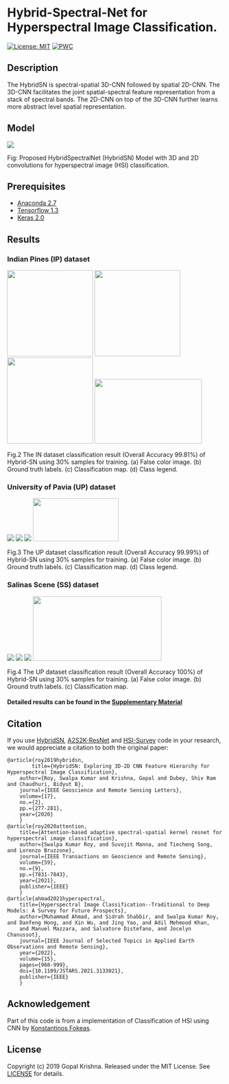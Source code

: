 # Hybrid-Spectral-Net for Hyperspectral Image Classification.
[![License: MIT](https://img.shields.io/badge/License-MIT-yellow.svg)](https://opensource.org/licenses/MIT)
[![PWC](https://img.shields.io/endpoint.svg?url=https://paperswithcode.com/badge/hybridsn-exploring-3d-2d-cnn-feature/hyperspectral-image-classification-on-indian)](https://paperswithcode.com/sota/hyperspectral-image-classification-on-indian?p=hybridsn-exploring-3d-2d-cnn-feature)
## Description

The  HybridSN  is  spectral-spatial  3D-CNN  followed  by spatial 2D-CNN. The 3D-CNN facilitates the joint spatial-spectral feature  representation  from  a  stack  of  spectral  bands.  The  2D-CNN  on  top  of  the  3D-CNN  further  learns  more  abstract  level spatial  representation. 

## Model

<img src="figure/HSI-RN.jpg"/>

Fig: Proposed HybridSpectralNet (HybridSN) Model with 3D and 2D convolutions for hyperspectral image (HSI) classification.

## Prerequisites

- [Anaconda 2.7](https://www.anaconda.com/download/#linux)
- [Tensorflow 1.3](https://github.com/tensorflow/tensorflow/tree/r1.3)
- [Keras 2.0](https://github.com/fchollet/keras)

## Results

### Indian Pines (IP) dataset

<img src="figure/IP-FC.jpg" width="200" height="200"/> <img src="figure/IP-GT.jpg" width="200" height="200"/> <img src="figure/IP-Pr.jpg" width="200" height="200"/> <img src="figure/IP_legend.jpg" width="250" height="150"/>

Fig.2  The IN dataset classification result (Overall Accuracy 99.81%) of Hybrid-SN using 30% samples for training. (a) False color image. (b) Ground truth labels. (c) Classification map. (d) Class legend. 

### University of Pavia (UP) dataset

<img src="figure/UP-FC.jpg"/> <img src="figure/UP-GT.jpg"/> <img src="figure/UP-Pr.jpg"/> <img src="figure/UP_legend.jpg" width="200" height="100"/>

Fig.3  The UP dataset classification result (Overall Accuracy 99.99%) of Hybrid-SN using 30% samples for training. (a) False color image. (b) Ground truth labels. (c) Classification map. (d) Class legend.

### Salinas Scene (SS) dataset

<img src="figure/SA-FC.jpg"/> <img src="figure/SA-GT.jpg"/> <img src="figure/SA-Pr.jpg"/> <img src="figure/SA_legend.jpg" width="300" height="150"/>

Fig.4  The UP dataset classification result (Overall Accuracy 100%) of Hybrid-SN using 30% samples for training. (a) False color image. (b) Ground truth labels. (c) Classification map.

#### Detailed results can be found in the [Supplementary Material](supplementary-material.pdf)

## Citation

If you use [HybridSN](https://github.com/gokriznastic/HybridSN), [A2S2K-ResNet](https://github.com/suvojit-0x55aa/A2S2K-ResNet) and [HSI-Survey](https://github.com/AnkurDeria/HSI-Traditional-to-Deep-Models) code in your research, we would appreciate a citation to both the original paper:

	@article{roy2019hybridsn,
        	title={HybridSN: Exploring 3D-2D CNN Feature Hierarchy for Hyperspectral Image Classification},
		author={Roy, Swalpa Kumar and Krishna, Gopal and Dubey, Shiv Ram and Chaudhuri, Bidyut B},
		journal={IEEE Geoscience and Remote Sensing Letters},
		volume={17},
		no.={2},
		pp.={277-281},
		year={2020}
		}
	@article{roy2020attention,
		title={Attention-based adaptive spectral-spatial kernel resnet for hyperspectral image classification},
		author={Swalpa Kumar Roy, and Suvojit Manna, and Tiecheng Song, and Lorenzo Bruzzone},
		journal={IEEE Transactions on Geoscience and Remote Sensing},
		volume={59},
		no.={9},
		pp.={7831-7843},
		year={2021},
		publisher={IEEE}
		}	
	@article{ahmad2021hyperspectral,
  		title={Hyperspectral Image Classification--Traditional to Deep Models: A Survey for Future Prospects},
  		author={Muhammad Ahmad, and Sidrah Shabbir, and Swalpa Kumar Roy, and Danfeng Hong, and Xin Wu, and Jing Yao, and Adil Mehmood Khan,
		and Manuel Mazzara, and Salvatore Distefano, and Jocelyn Chanussot},
  		journal={IEEE Journal of Selected Topics in Applied Earth Observations and Remote Sensing},
  		year={2022},
  		volume={15},
  		pages={968-999},
  		doi={10.1109/JSTARS.2021.3133021},
  		publisher={IEEE}
		}
   

## Acknowledgement

Part of this code is from a implementation of Classification of HSI using CNN by [Konstantinos Fokeas](https://github.com/KonstantinosF/Classification-of-Hyperspectral-Image).

## License

Copyright (c) 2019 Gopal Krishna. Released under the MIT License. See [LICENSE](LICENSE) for details.
